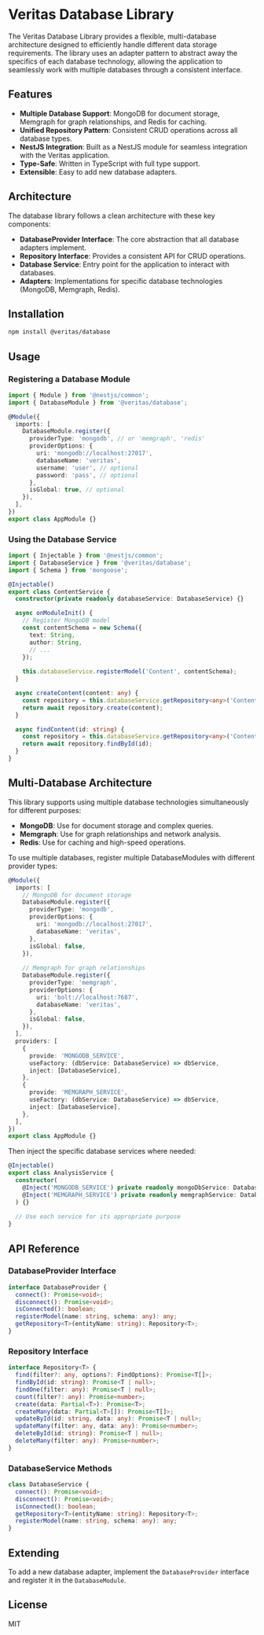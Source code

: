 # Veritas Database Library

The Veritas Database Library provides a flexible, multi-database architecture designed to efficiently handle different data storage requirements. The library uses an adapter pattern to abstract away the specifics of each database technology, allowing the application to seamlessly work with multiple databases through a consistent interface.

## Features

- **Multiple Database Support**: MongoDB for document storage, Memgraph for graph relationships, and Redis for caching.
- **Unified Repository Pattern**: Consistent CRUD operations across all database types.
- **NestJS Integration**: Built as a NestJS module for seamless integration with the Veritas application.
- **Type-Safe**: Written in TypeScript with full type support.
- **Extensible**: Easy to add new database adapters.

## Architecture

The database library follows a clean architecture with these key components:

- **DatabaseProvider Interface**: The core abstraction that all database adapters implement.
- **Repository Interface**: Provides a consistent API for CRUD operations.
- **Database Service**: Entry point for the application to interact with databases.
- **Adapters**: Implementations for specific database technologies (MongoDB, Memgraph, Redis).

## Installation

```bash
npm install @veritas/database
```

## Usage

### Registering a Database Module

```typescript
import { Module } from '@nestjs/common';
import { DatabaseModule } from '@veritas/database';

@Module({
  imports: [
    DatabaseModule.register({
      providerType: 'mongodb', // or 'memgraph', 'redis'
      providerOptions: {
        uri: 'mongodb://localhost:27017',
        databaseName: 'veritas',
        username: 'user', // optional
        password: 'pass', // optional
      },
      isGlobal: true, // optional
    }),
  ],
})
export class AppModule {}
```

### Using the Database Service

```typescript
import { Injectable } from '@nestjs/common';
import { DatabaseService } from '@veritas/database';
import { Schema } from 'mongoose';

@Injectable()
export class ContentService {
  constructor(private readonly databaseService: DatabaseService) {}

  async onModuleInit() {
    // Register MongoDB model
    const contentSchema = new Schema({
      text: String,
      author: String,
      // ...
    });
    
    this.databaseService.registerModel('Content', contentSchema);
  }

  async createContent(content: any) {
    const repository = this.databaseService.getRepository<any>('Content');
    return await repository.create(content);
  }

  async findContent(id: string) {
    const repository = this.databaseService.getRepository<any>('Content');
    return await repository.findById(id);
  }
}
```

## Multi-Database Architecture

This library supports using multiple database technologies simultaneously for different purposes:

- **MongoDB**: Use for document storage and complex queries.
- **Memgraph**: Use for graph relationships and network analysis.
- **Redis**: Use for caching and high-speed operations.

To use multiple databases, register multiple DatabaseModules with different provider types:

```typescript
@Module({
  imports: [
    // MongoDB for document storage
    DatabaseModule.register({
      providerType: 'mongodb',
      providerOptions: {
        uri: 'mongodb://localhost:27017',
        databaseName: 'veritas',
      },
      isGlobal: false,
    }),
    
    // Memgraph for graph relationships
    DatabaseModule.register({
      providerType: 'memgraph',
      providerOptions: {
        uri: 'bolt://localhost:7687',
        databaseName: 'veritas',
      },
      isGlobal: false,
    }),
  ],
  providers: [
    {
      provide: 'MONGODB_SERVICE',
      useFactory: (dbService: DatabaseService) => dbService,
      inject: [DatabaseService],
    },
    {
      provide: 'MEMGRAPH_SERVICE',
      useFactory: (dbService: DatabaseService) => dbService,
      inject: [DatabaseService],
    },
  ],
})
export class AppModule {}
```

Then inject the specific database services where needed:

```typescript
@Injectable()
export class AnalysisService {
  constructor(
    @Inject('MONGODB_SERVICE') private readonly mongoDbService: DatabaseService,
    @Inject('MEMGRAPH_SERVICE') private readonly memgraphService: DatabaseService,
  ) {}
  
  // Use each service for its appropriate purpose
}
```

## API Reference

### DatabaseProvider Interface

```typescript
interface DatabaseProvider {
  connect(): Promise<void>;
  disconnect(): Promise<void>;
  isConnected(): boolean;
  registerModel(name: string, schema: any): any;
  getRepository<T>(entityName: string): Repository<T>;
}
```

### Repository Interface

```typescript
interface Repository<T> {
  find(filter?: any, options?: FindOptions): Promise<T[]>;
  findById(id: string): Promise<T | null>;
  findOne(filter: any): Promise<T | null>;
  count(filter?: any): Promise<number>;
  create(data: Partial<T>): Promise<T>;
  createMany(data: Partial<T>[]): Promise<T[]>;
  updateById(id: string, data: any): Promise<T | null>;
  updateMany(filter: any, data: any): Promise<number>;
  deleteById(id: string): Promise<T | null>;
  deleteMany(filter: any): Promise<number>;
}
```

### DatabaseService Methods

```typescript
class DatabaseService {
  connect(): Promise<void>;
  disconnect(): Promise<void>;
  isConnected(): boolean;
  getRepository<T>(entityName: string): Repository<T>;
  registerModel(name: string, schema: any): any;
}
```

## Extending

To add a new database adapter, implement the `DatabaseProvider` interface and register it in the `DatabaseModule`.

## License

MIT 